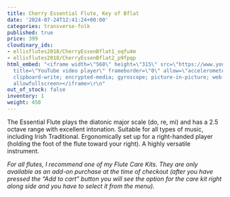 ```yaml
---
title: Cherry Essential Flute, Key of Bflat
date: '2024-07-24T12:41:24+00:00'
categories: transverse-folk
published: true
price: 399
cloudinary_ids:
- ellisflutes2018/CherryEssenBflat1_oqfu4m
- ellisflutes2018/CherryEssenBflat2_p9fpqp
html_embed: "<iframe width=\"560\" height=\"315\" src=\"https://www.youtube.com/embed/SpD1Om16E-c?si=HRMJnCvnAPHfdWyV\"
  title=\"YouTube video player\" frameborder=\"0\" allow=\"accelerometer; autoplay;
  clipboard-write; encrypted-media; gyroscope; picture-in-picture; web-share\" referrerpolicy=\"strict-origin-when-cross-origin\"
  allowfullscreen></iframe>\r\n"
out_of_stock: false
inventory: 1
weight: 450
---
```


The Essential Flute plays the diatonic major scale (do, re, mi) and has a 2.5 octave range with excellent intonation.  Suitable for all types of music, including Irish Traditional.  Ergonomically set up for a right-handed player (holding the foot of the flute toward your right).  A highly versatile instrument.

*For all flutes, I recommend one of my Flute Care Kits. They are only available as an add-on purchase at the time of checkout (after you have pressed the “Add to cart” button you will see the option for the care kit right along side and you have to select it from the menu).*
